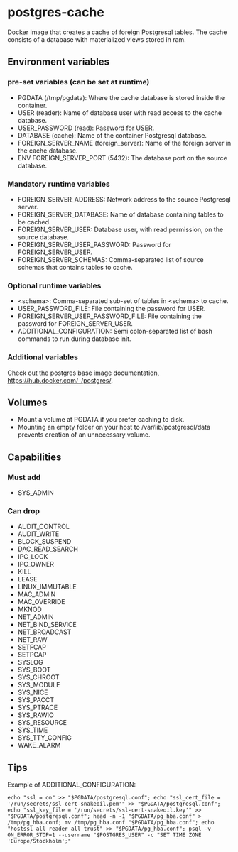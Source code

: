# postgres-cache
Docker image that creates a cache of foreign Postgresql tables. The cache consists of a database with materialized views stored in ram.

## Environment variables
### pre-set variables (can be set at runtime)
* PGDATA (/tmp/pgdata): Where the cache database is stored inside the container.
* USER (reader): Name of database user with read access to the cache database.
* USER_PASSWORD (read): Password for USER.
* DATABASE (cache): Name of the container Postgresql database.
* FOREIGN_SERVER_NAME (foreign_server): Name of the foreign server in the cache database.
* ENV FOREIGN_SERVER_PORT (5432): The database port on the source database.

### Mandatory runtime variables
* FOREIGN_SERVER_ADDRESS: Network address to the source Postgresql server.
* FOREIGN_SERVER_DATABASE: Name of database containing tables to be cached.
* FOREIGN_SERVER_USER: Database user, with read permission, on the source database.
* FOREIGN_SERVER_USER_PASSWORD: Password for FOREIGN_SERVER_USER.
* FOREIGN_SERVER_SCHEMAS: Comma-separated list of source schemas that contains tables to cache.

### Optional runtime variables
* \<schema\>: Comma-separated sub-set of tables in \<schema\> to cache.
* USER_PASSWORD_FILE: File containing the password for USER.
* FOREIGN_SERVER_USER_PASSWORD_FILE: File containing the password for FOREIGN_SERVER_USER.
* ADDITIONAL_CONFIGURATION: Semi colon-separated list of bash commands to run during database init.

### Additional variables
Check out the postgres base image documentation, https://hub.docker.com/_/postgres/.

## Volumes
* Mount a volume at PGDATA if you prefer caching to disk.
* Mounting an empty folder on your host to /var/lib/postgresql/data prevents creation of an unnecessary volume.

## Capabilities
### Must add
* SYS_ADMIN

### Can drop
* AUDIT_CONTROL
* AUDIT_WRITE
* BLOCK_SUSPEND
* DAC_READ_SEARCH
* IPC_LOCK
* IPC_OWNER
* KILL
* LEASE
* LINUX_IMMUTABLE
* MAC_ADMIN
* MAC_OVERRIDE
* MKNOD
* NET_ADMIN
* NET_BIND_SERVICE
* NET_BROADCAST
* NET_RAW
* SETFCAP
* SETPCAP
* SYSLOG
* SYS_BOOT
* SYS_CHROOT
* SYS_MODULE
* SYS_NICE
* SYS_PACCT
* SYS_PTRACE
* SYS_RAWIO
* SYS_RESOURCE
* SYS_TIME
* SYS_TTY_CONFIG
* WAKE_ALARM

## Tips
Example of ADDITIONAL_CONFIGURATION:
```
echo "ssl = on" >> "$PGDATA/postgresql.conf"; echo "ssl_cert_file = '/run/secrets/ssl-cert-snakeoil.pem'" >> "$PGDATA/postgresql.conf"; echo "ssl_key_file = '/run/secrets/ssl-cert-snakeoil.key'" >> "$PGDATA/postgresql.conf"; head -n -1 "$PGDATA/pg_hba.conf" > /tmp/pg_hba.conf; mv /tmp/pg_hba.conf "$PGDATA/pg_hba.conf"; echo "hostssl all reader all trust" >> "$PGDATA/pg_hba.conf"; psql -v ON_ERROR_STOP=1 --username "$POSTGRES_USER" -c "SET TIME ZONE 'Europe/Stockholm';"
```
